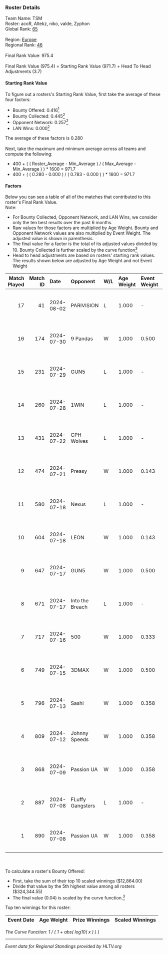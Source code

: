 ### Roster Details<br />
Team Name: TSM<br />
Roster: acoR, Altekz, niko, valde, Zyphon<br />
Global Rank: [65](../standings_global.md)<br />
<br />
Region: [Europe]( ../standings_europe.md)<br />
Regional Rank: [46]( ../standings_europe.md)<br />
<br />
Final Rank Value:  975.4<br />
<br />
Final Rank Value (975.4) = Starting Rank Value (971.7) + Head To Head Adjustments (3.7)<br />

#### Starting Rank Value<br />
To figure out a rosters's Starting Rank Value, first take the average of these four factors:<br />
- Bounty Offered: 0.416[<sup>1</sup>](#table2)
- Bounty Collected: 0.445[<sup>2</sup>](#table1)
- Opponent Network: 0.257[<sup>2</sup>](#table1)
- LAN Wins: 0.000[<sup>2</sup>](#table1)

The average of these factors is 0.280<br />
<br />
Next, take the maximum and minimum average across all teams and compute the following:<br />
- 400 + ( ( Roster_Average - Min_Average ) / ( Max_Average - Min_Average ) ) * 1600 = 971.7
- 400 + ( ( 0.280 - 0.000 ) / ( 0.783 - 0.000 ) ) * 1600 = 971.7


#### Factors<br />
Below you can see a table of all of the matches that contributed to this roster's Final Rank Value.<br />
Note:<br />

- For Bounty Collected, Opponent Network, and LAN Wins, we consider only the ten best results over the past 6 months.
- Raw values for those factors are multiplied by Age Weight. Bounty and Opponent Network values are also multiplied by Event Weight. The adjusted value is shown in parenthesis.
- The final value for a factor is the total of its adjusted values divided by 10. Bounty Collected is further scaled by the curve function[<sup>3</sup>](#curveFunction)
- Head to head adjustments are based on rosters' starting rank values. The results shown below are adjusted by Age Weight and not Event Weight
<span id="table1"></span><br />


| Match Played | Match ID | Date       | Opponent         | W/L | Age Weight | Event Weight | Bounty Collected | Opponent Network | LAN Wins  | H2H Adj. | Roster                            |
| -: | -: | :- | :- | :- | :- | :- | :- | :- | :- | -: | :- |
|           17 |       41 | 2024-08-02 | PARIVISION       | L   | 1.000      | -            | -                | -                | -         |   -10.32 | acoR, Altekz, niko, valde, Zyphon |
|           16 |      174 | 2024-07-30 | 9 Pandas         | W   | 1.000      | 0.500        | 0.082 (0.041)    | 0.690 (0.345)    | 0 (0.000) |    19.41 | acoR, Altekz, niko, valde, Zyphon |
|           15 |      231 | 2024-07-29 | GUN5             | L   | 1.000      | -            | -                | -                | -         |   -20.06 | acoR, Altekz, niko, valde, Zyphon |
|           14 |      260 | 2024-07-28 | 1WIN             | L   | 1.000      | -            | -                | -                | -         |   -15.74 | acoR, Altekz, niko, valde, Zyphon |
|           13 |      431 | 2024-07-22 | CPH Wolves       | L   | 1.000      | -            | -                | -                | -         |   -22.55 | acoR, Altekz, niko, valde, Zyphon |
|           12 |      474 | 2024-07-21 | Preasy           | W   | 1.000      | 0.143        | 0.012 (0.002)    | 0.224 (0.032)    | 0 (0.000) |     6.51 | acoR, Altekz, niko, valde, Zyphon |
|           11 |      580 | 2024-07-18 | Nexus            | L   | 1.000      | -            | -                | -                | -         |   -26.05 | acoR, Altekz, niko, valde, Zyphon |
|           10 |      604 | 2024-07-18 | LEON             | W   | 1.000      | 0.143        | 0.007 (0.001)    | 0.130 (0.019)    | 0 (0.000) |     3.41 | acoR, Altekz, niko, valde, Zyphon |
|            9 |      647 | 2024-07-17 | GUN5             | W   | 1.000      | 0.500        | 0.073 (0.036)    | 0.570 (0.285)    | 0 (0.000) |    11.66 | acoR, Altekz, niko, valde, Zyphon |
|            8 |      671 | 2024-07-17 | Into the Breach  | L   | 1.000      | -            | -                | -                | -         |   -28.39 | acoR, Altekz, niko, valde, Zyphon |
|            7 |      717 | 2024-07-16 | 500              | W   | 1.000      | 0.333        | 0.000 (0.000)    | 0.023 (0.008)    | 0 (0.000) |     0.79 | acoR, Altekz, niko, valde, Zyphon |
|            6 |      749 | 2024-07-15 | 3DMAX            | W   | 1.000      | 0.500        | 0.506 (0.253)    | 1.000 (0.500)    | 0 (0.000) |    26.95 | acoR, Altekz, niko, valde, Zyphon |
|            5 |      796 | 2024-07-13 | Sashi            | W   | 1.000      | 0.358        | 0.184 (0.066)    | 0.962 (0.344)    | 0 (0.000) |    22.71 | acoR, Altekz, niko, valde, Zyphon |
|            4 |      809 | 2024-07-12 | Johnny Speeds    | W   | 1.000      | 0.358        | 0.122 (0.044)    | 0.902 (0.323)    | 0 (0.000) |    25.00 | acoR, Altekz, niko, valde, Zyphon |
|            3 |      868 | 2024-07-09 | Passion UA       | W   | 1.000      | 0.358        | 0.172 (0.062)    | 1.000 (0.358)    | 0 (0.000) |    18.88 | acoR, Altekz, niko, valde, Zyphon |
|            2 |      887 | 2024-07-08 | FLuffy Gangsters | L   | 1.000      | -            | -                | -                | -         |   -27.34 | acoR, Altekz, niko, valde, Zyphon |
|            1 |      890 | 2024-07-08 | Passion UA       | W   | 1.000      | 0.358        | 0.172 (0.062)    | 1.000 (0.358)    | 0 (0.000) |    18.83 | acoR, Altekz, niko, valde, Zyphon |

<br />
<span id="table2"></span><br />
To calculate a roster's Bounty Offered:<br />

- First, take the sum of their top 10 scaled winnings ($12,864.00)
- Divide that value by the 5th highest value among all rosters ($324,344.55)
- The final value (0.04) is scaled by the curve function.[<sup>3</sup>](#curveFunction)

Top ten winnings for this roster:<br />

| Event Date | Age Weight | Prize Winnings | Scaled Winnings |
| :- | -: | :- | :- |


<span id="curveFunction"></span>_The Curve Function: 1 / ( 1 + abs( log10( x ) ) )_<br />

---
_Event data for Regional Standings provided by HLTV.org_<br />
